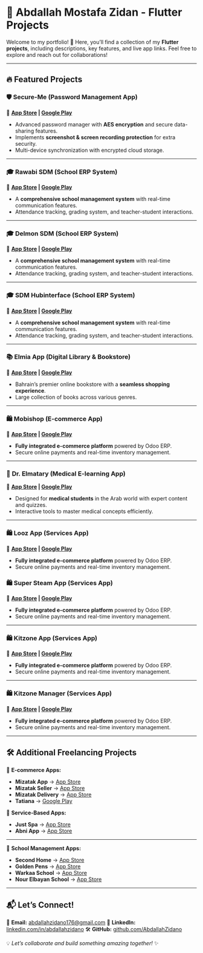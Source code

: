 # 🎨 **Abdallah Mostafa Zidan - Flutter Projects**

Welcome to my portfolio! 🚀 Here, you’ll find a collection of my **Flutter projects**, including descriptions, key features, and live app links. Feel free to explore and reach out for collaborations!

---

## 🔥 **Featured Projects**

### 🛡 **Secure-Me (Password Management App)**
📲 **[App Store](https://apps.apple.com/us/app/secure-me-app/id6667112182) | [Google Play](https://play.google.com/store/apps/details?id=com.hubinterface.secureme)**

- Advanced password manager with **AES encryption** and secure data-sharing features.
- Implements **screenshot & screen recording protection** for extra security.
- Multi-device synchronization with encrypted cloud storage.

---

### 🎓 **Rawabi SDM (School ERP System)**
📲 **[App Store](https://apps.apple.com/us/app/sdm/idXXXXXX) | [Google Play](https://play.google.com/store/apps/details?id=com.hubinterface.rawabisdm)**

- A **comprehensive school management system** with real-time communication features.
- Attendance tracking, grading system, and teacher-student interactions.

---
### 🎓 **Delmon SDM (School ERP System)**
📲 **[App Store](https://apps.apple.com/us/app/sdm/idXXXXXX) | [Google Play](https://play.google.com/store/apps/details?id=com.hubinterface.delmonsdm)**

- A **comprehensive school management system** with real-time communication features.
- Attendance tracking, grading system, and teacher-student interactions.

---
### 🎓 **SDM Hubinterface (School ERP System)**
📲 **[App Store](https://apps.apple.com/us/app/sdm/idXXXXXX) | [Google Play](https://play.google.com/store/apps/details?id=com.sdm.app)**

- A **comprehensive school management system** with real-time communication features.
- Attendance tracking, grading system, and teacher-student interactions.

---

### 📚 **Elmia App (Digital Library & Bookstore)**
📲 **[App Store](https://apps.apple.com/us/app/elmia-bookstore/id6511247597) | [Google Play](https://play.google.com/store/apps/details?id=com.elmia.app)**

- Bahrain’s premier online bookstore with a **seamless shopping experience**.
- Large collection of books across various genres.

---

### 🛍 **Mobishop (E-commerce App)**
📲 **[App Store](https://apps.apple.com/us/app/mobishop-%D9%85%D9%88%D8%A8%D9%8A-%D8%B4%D9%88%D8%A8/id6469453805) | [Google Play](https://play.google.com/store/apps/details?id=com.itlegend.mobishop)**

- **Fully integrated e-commerce platform** powered by Odoo ERP.
- Secure online payments and real-time inventory management.

---

### 🏥 **Dr. Elmatary (Medical E-learning App)**
📲 **[App Store](https://apps.apple.com/us/app/dr-elmatary/id6444082218) | [Google Play](https://play.google.com/store/apps/details?id=com.itlegend.elmatry)**

- Designed for **medical students** in the Arab world with expert content and quizzes.
- Interactive tools to master medical concepts efficiently.

---

### 🛍 **Looz App (Services App)**
📲 **[App Store](https://apps.apple.com/us/app/%D8%AA%D8%B7%D8%A8%D9%8A%D9%82-%D9%84%D9%88%D8%B2/id6451120012) | [Google Play](https://play.google.com/store/apps/details?id=com.looz.newapp)**

- **Fully integrated e-commerce platform** powered by Odoo ERP.
- Secure online payments and real-time inventory management.

### 🛍 **Super Steam App (Services App)**
📲 **[App Store](https://apps.apple.com/us/app/mobishop-%D9%85%D9%88%D8%A8%D9%8A-%D8%B4%D9%88%D8%A8/id6469453805) | [Google Play](https://play.google.com/store/apps/details?id=com.itlegend.supersteam)**

- **Fully integrated e-commerce platform** powered by Odoo ERP.
- Secure online payments and real-time inventory management.

---

### 🛍 **Kitzone App (Services App)**
📲 **[App Store](https://apps.apple.com/us/app/mobishop-%D9%85%D9%88%D8%A8%D9%8A-%D8%B4%D9%88%D8%A8/id6469453805) | [Google Play](https://play.google.com/store/apps/details?id=com.kitzone.app)**

- **Fully integrated e-commerce platform** powered by Odoo ERP.
- Secure online payments and real-time inventory management.

---

### 🛍 **Kitzone Manager (Services App)**
📲 **[App Store](https://apps.apple.com/us/app/mobishop-%D9%85%D9%88%D8%A8%D9%8A-%D8%B4%D9%88%D8%A8/id6469453805) | [Google Play](https://play.google.com/store/apps/details?id=com.kitzone.manager)**

- **Fully integrated e-commerce platform** powered by Odoo ERP.
- Secure online payments and real-time inventory management.

---

## 🛠 **Additional Freelancing Projects**

📌 **E-commerce Apps:**
- **Mizatak App** → [App Store](https://apps.apple.com/us/app/mizatak-%D9%85%D9%8A%D8%B2%D8%A7%D8%AA%D9%83/id6476163157)
- **Mizatak Seller** → [App Store](https://apps.apple.com/us/app/%D8%AA%D8%A7%D8%AC%D8%B1-%D9%85%D9%8A%D8%B2%D8%A7%D8%AA%D9%83/id6476457824)
- **Mizatak Delivery** → [App Store](https://apps.apple.com/us/app/%D9%85%D9%86%D8%AF%D9%88%D8%A8-%D9%85%D9%8A%D8%B2%D8%A7%D8%AA%D9%83/id6476419419)
- **Tatiana** → [Google Play](https://play.google.com/store/apps/details?id=com.tatianaproducts.tatiana)

📌 **Service-Based Apps:**
- **Just Spa** → [App Store](https://apps.apple.com/us/app/just-spa-%D8%AC%D8%B3%D8%AA-%D8%B3%D8%A8%D8%A7/id6472675205)
- **Abni App** → [App Store](https://apps.apple.com/us/app/abni/id6705117138)

---

📌 **School Management Apps:**
- **Second Home** → [App Store](https://apps.apple.com/us/app/second-home-school-2/id6455370646)
- **Golden Pens** → [App Store](https://apps.apple.com/us/app/golden-pens-schools/id6456704037)
- **Warkaa School** → [App Store](https://apps.apple.com/us/app/%D9%85%D8%AF%D8%B1%D8%B3%D8%A9-%D8%A7%D9%84%D9%88%D8%B1%D9%83%D8%A7%D8%A1-%D8%A7%D9%84%D8%A7%D9%87%D9%84%D9%8A%D8%A9/id6657988703)
- **Nour Elbayan School** → [App Store](https://apps.apple.com/us/app/%D9%85%D8%AF%D8%A7%D8%B1%D8%B3-%D9%86%D9%88%D8%B1-%D8%A7%D9%84%D8%A8%D9%8A%D8%A7%D9%86-%D8%A7%D9%84%D8%A7%D9%87%D9%84%D9%8A%D8%A9/id6670618611)

---

## 📬 **Let’s Connect!**

📧 **Email:** [abdallahzidano176@gmail.com](mailto:abdallahzidano176@gmail.com)
🔗 **LinkedIn:** [linkedin.com/in/abdallahzidano](https://linkedin.com/in/abdallahzidano)
🛠 **GitHub:** [github.com/AbdallahZidano](https://github.com/AbdallahZidano)

💡 *Let’s collaborate and build something amazing together!* ✨
